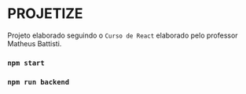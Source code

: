# PROJETIZE

Projeto elaborado seguindo o `Curso de React` elaborado pelo professor Matheus Battisti.

### `npm start`

### `npm run backend`
